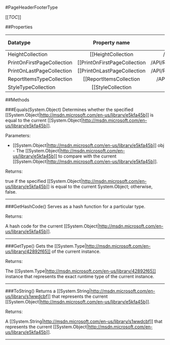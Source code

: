 #PageHeaderFooterType

[[_TOC_]]

##Properties

|Datatype|Property name|Property description|Default Value|
|:-------|:----------:|:-----------------:|:-----------:|
|HeightCollection|[[HeightCollection|/API/Rdl/CodeSamples/Rdl_PageHeaderFooterType_HeightCollection]]||null|
|PrintOnFirstPageCollection|[[PrintOnFirstPageCollection|/API/Rdl/CodeSamples/Rdl_PageHeaderFooterType_PrintOnFirstPageCollection]]||null|
|PrintOnLastPageCollection|[[PrintOnLastPageCollection|/API/Rdl/CodeSamples/Rdl_PageHeaderFooterType_PrintOnLastPageCollection]]||null|
|ReportItemsTypeCollection|[[ReportItemsCollection|/API/Rdl/CodeSamples/Rdl_PageHeaderFooterType_ReportItemsCollection]]||null|
|StyleTypeCollection|[[StyleCollection|/API/Rdl/CodeSamples/Rdl_PageHeaderFooterType_StyleCollection]]||null|


##Methods

###Equals(System.Object)
Determines whether the specified [[System.Object|http://msdn.microsoft.com/en-us/library/e5kfa45b]] is equal to the current [[System.Object|http://msdn.microsoft.com/en-us/library/e5kfa45b]].

Parameters: 

* [[System.Object|http://msdn.microsoft.com/en-us/library/e5kfa45b]] obj  - The [[System.Object|http://msdn.microsoft.com/en-us/library/e5kfa45b]] to compare with the current [[System.Object|http://msdn.microsoft.com/en-us/library/e5kfa45b]].





Returns:

true if the specified [[System.Object|http://msdn.microsoft.com/en-us/library/e5kfa45b]] is equal to the current System.Object; otherwise, false.


---


###GetHashCode()
 Serves as a hash function for a particular type.  





Returns:

A hash code for the current [[System.Object|http://msdn.microsoft.com/en-us/library/e5kfa45b]].


---


###GetType()
Gets the [[System.Type|http://msdn.microsoft.com/en-us/library/42892f65]] of the current instance.





Returns:

The [[System.Type|http://msdn.microsoft.com/en-us/library/42892f65]] instance that represents the exact runtime type of the current instance.


---


###ToString()
Returns a [[System.String|http://msdn.microsoft.com/en-us/library/s1wwdcbf]] that represents the current [[System.Object|http://msdn.microsoft.com/en-us/library/e5kfa45b]].





Returns:

A [[System.String|http://msdn.microsoft.com/en-us/library/s1wwdcbf]] that represents the current [[System.Object|http://msdn.microsoft.com/en-us/library/e5kfa45b]].


---



